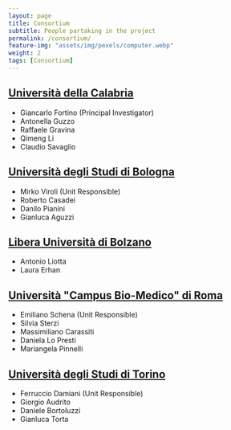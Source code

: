 ```yaml
---
layout: page
title: Consortium
subtitle: People partaking in the project
permalink: /consortium/
feature-img: "assets/img/pexels/computer.webp"
weight: 2
tags: [Consortium]
---
```


## [Università della Calabria](http://www.unical.it)
   - Giancarlo Fortino (Principal Investigator)
   - Antonella Guzzo
   - Raffaele Gravina
   - Qimeng Li
   - Claudio Savaglio
  
## [Università degli Studi di Bologna](https://www.unibo.it)
   - Mirko Viroli (Unit Responsible)
   - Roberto Casadei
   - Danilo Pianini
   - Gianluca Aguzzi

## [Libera Università di Bolzano](https://www.unibz.it/)
   - Antonio Liotta
   - Laura Erhan
   
## [Università "Campus Bio-Medico" di Roma](https://www.unicampus.it/)
   - Emiliano Schena (Unit Responsible)
   - Silvia Sterzi
   - Massimiliano Carassiti
   - Daniela Lo Presti
   - Mariangela Pinnelli
   
## [Università degli Studi di Torino](https://www.unito.it/)
   - Ferruccio Damiani (Unit Responsible)
   - Giorgio Audrito
   - Daniele Bortoluzzi
   - Gianluca Torta
